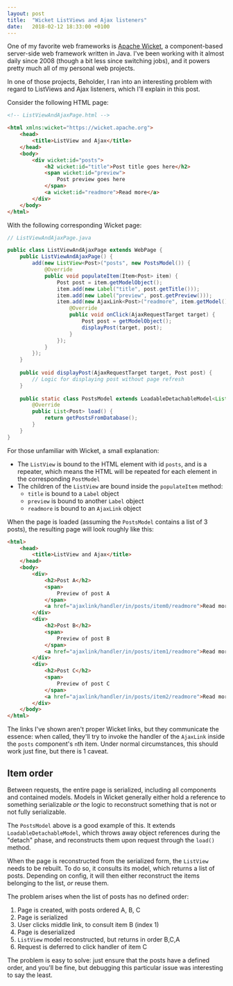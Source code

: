 ```yaml
---
layout: post
title:  "Wicket ListViews and Ajax listeners"
date:   2018-02-12 18:33:00 +0100
---
```

One of my favorite web frameworks is [Apache Wicket](https://wicket.apache.org/), a component-based server-side web
framework written in Java. I've been working with it almost daily since 2008 (though a bit less since switching jobs),
and it powers pretty much all of my personal web projects.

In one of those projects, Beholder, I ran into an interesting problem with regard to ListViews and Ajax listeners,
which I'll explain in this post.
<!--more-->
Consider the following HTML page:

```html
<!-- ListViewAndAjaxPage.html -->

<html xmlns:wicket="https://wicket.apache.org">
    <head>
        <title>ListView and Ajax</title>
    </head>
    <body>
        <div wicket:id="posts">
            <h2 wicket:id="title">Post title goes here</h2>
            <span wicket:id="preview">
                Post preview goes here
            </span>
            <a wicket:id="readmore">Read more</a>
        </div>
    </body>
</html>
```

With the following corresponding Wicket page:
```java
// ListViewAndAjaxPage.java

public class ListViewAndAjaxPage extends WebPage {
	public ListViewAndAjaxPage() {
		add(new ListView<Post>("posts", new PostsModel()) {
			@Override
			public void populateItem(Item<Post> item) {
				Post post = item.getModelObject();
                item.add(new Label("title", post.getTitle()));
                item.add(new Label("preview", post.getPreview()));
                item.add(new AjaxLink<Post>("readmore", item.getModel()) {
                	@Override
                	public void onClick(AjaxRequestTarget target) {
                		Post post = getModelObject();
                		displayPost(target, post);
                	}
                });
			}
		});
	}
	
	public void displayPost(AjaxRequestTarget target, Post post) {
		// Logic for displaying post without page refresh
	}
	
	public static class PostsModel extends LoadableDetachableModel<List<Post>> {
		@Override
		public List<Post> load() {
			return getPostsFromDatabase();
		}
	}
}
```

For those unfamiliar with Wicket, a small explanation:

* The `ListView` is bound to the HTML element with id `posts`, and is a repeater, which means the HTML will
be repeated for each element in the corresponding `PostModel`
* The children of the `ListView` are bound inside the `populateItem` method:
   * `title` is bound to a `Label` object
   * `preview` is bound to another `Label` object
   * `readmore` is bound to an `AjaxLink` object
   
When the page is loaded (assuming the `PostsModel` contains a list of 3 posts), the resulting page will look roughly like this:

```html
<html>
    <head>
        <title>ListView and Ajax</title>
    </head>
    <body>
        <div>
            <h2>Post A</h2>
            <span>
                Preview of post A
            </span>
            <a href="ajaxlink/handler/in/posts/item0/readmore">Read more</a>
        </div>
        <div>
            <h2>Post B</h2>
            <span>
                Preview of post B
            </span>
            <a href="ajaxlink/handler/in/posts/item1/readmore">Read more</a>
        </div>
        <div>
            <h2>Post C</h2>
            <span>
                Preview of post C
            </span>
            <a href="ajaxlink/handler/in/posts/item2/readmore">Read more</a>
        </div>
    </body>
</html>
```

The links I've shown aren't proper Wicket links, but they communicate the essence: when called, they'll
try to invoke the handler of the `AjaxLink` inside the `posts` component's `n`th item. Under normal circumstances,
this should work just fine, but there is 1 caveat.

## Item order

Between requests, the entire page is serialized, including all components and contained models. Models in Wicket
generally either hold a reference to something serializable *or* the logic to reconstruct something that is not
or not fully serializable.

The `PostsModel` above is a good example of this. It extends `LoadableDetachableModel`, which throws away
object references during the "detach" phase, and reconstructs them upon request through the `load()` method.

When the page is reconstructed from the serialized form, the `ListView` needs to be rebuilt. To do so, it
consults its model, which returns a list of posts. Depending on config, it will then either reconstruct
the items belonging to the list, *or* reuse them.

The problem arises when the list of posts has no defined order:

1. Page is created, with posts ordered A, B, C
2. Page is serialized
3. User clicks middle link, to consult item B (index 1)
4. Page is deserialized
5. `ListView` model reconstructed, but returns in order B,C,A
6. Request is deferred to click handler of item C

The problem is easy to solve: just ensure that the posts have a defined order, and you'll be fine, but debugging
this particular issue was interesting to say the least.
